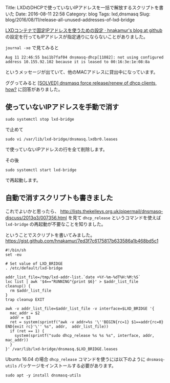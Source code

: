 Title: LXDのDHCPで使っていないIPアドレスを一括で解放するスクリプトを書いた
Date: 2016-08-11 22:58
Category: blog
Tags: lxd,dnsmasq
Slug: blog/2016/08/11/release-all-unused-addresses-of-lxd-bridge

[LXDコンテナで固定IPアドレスを使うための設定 · hnakamur's blog at github](/blog/2016/05/07/how-to-use-fixed-ip-address-for-a-lxd-container/) の設定を行ってもIPアドレスが指定通りにならないことがありました。

`journal -xe` で見てみると

```
Aug 11 22:46:55 bai1b7faf04 dnsmasq-dhcp[11082]: not using configured address 10.155.92.102 because it is leased to 00:16:3e:1e:08:8a
```

というメッセージが出ていて、他のMACアドレスに貸出中になっています。

ググってみると [\[SOLVED\] dnsmasq force release/renew of dhcp clients, how?](http://www.linuxquestions.org/questions/linux-newbie-8/dnsmasq-force-release-renew-of-dhcp-clients-how-933535/) に回答がありました。

## 使っていないIPアドレスを手動で消す

```
sudo systemctl stop lxd-bridge
```

で止めて

```
sudo vi /var/lib/lxd-bridge/dnsmasq.lxdbr0.leases
```

で使っていないIPアドレスの行を全て削除します。

その後

```
sudo systemctl start lxd-bridge
```

で再起動します。

## 自動で消すスクリプトも書きました

これでよいかと思ったら、
http://lists.thekelleys.org.uk/pipermail/dnsmasq-discuss/2013q3/007356.html
を見て `dhcp_release` というコマンドを使えば `lxd-bridge` の再起動が不要なことを知りました。

ということでスクリプトを書いてみました。
https://gist.github.com/hnakamur/7ed3f7c6175817b633586a1b468bd5c1

```
#!/bin/sh
set -eu

# Set value of LXD_BRIDGE
. /etc/default/lxd-bridge

addr_list_file=/tmp/lxd-addr-list.`date +%Y-%m-%dT%H:%M:%S`
lxc list | awk '$4=="RUNNING"{print $6}' > $addr_list_file
cleanup() {
  rm $addr_list_file
}
trap cleanup EXIT

awk -v addr_list_file=$addr_list_file -v interface=$LXD_BRIDGE '{
  mac_addr = $2
  addr = $3
  ret = system(sprintf("awk -v addr=%s '\''BEGIN{rc=1} $1==addr{rc=0} END{exit rc}'\'' %s", addr,  addr_list_file))
  if (ret == 1) {
    system(sprintf("sudo dhcp_release %s %s %s", interface, addr, mac_addr))
  }
}' /var/lib/lxd-bridge/dnsmasq.$LXD_BRIDGE.leases
```

Ubuntu 16.04 の場合 `dhcp_release` コマンドを使うには以下のように `dnsmasq-utils` パッケージをインストールする必要があります。

```
sudo apt -y install dnsmasq-utils
```
